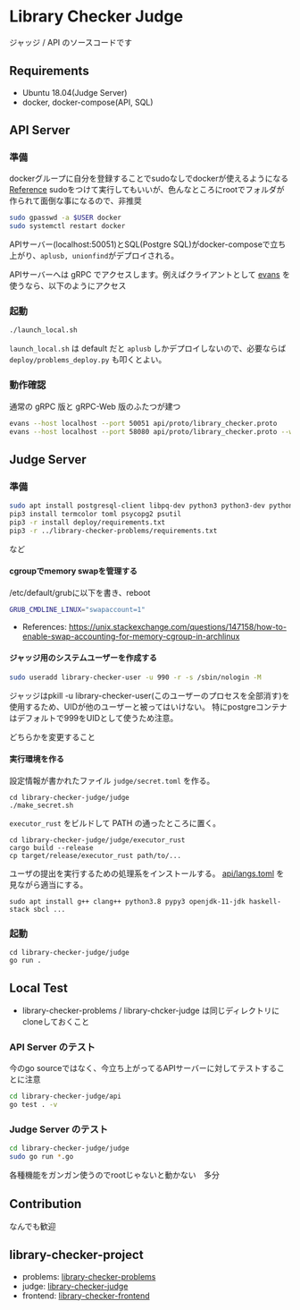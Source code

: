 # Library Checker Judge

ジャッジ / API のソースコードです

## Requirements

- Ubuntu 18.04(Judge Server)
- docker, docker-compose(API, SQL)

## API Server

### 準備

dockerグループに自分を登録することでsudoなしでdockerが使えるようになる [Reference](https://qiita.com/DQNEO/items/da5df074c48b012152ee)
sudoをつけて実行してもいいが、色んなところにrootでフォルダが作られて面倒な事になるので、非推奨

```sh
sudo gpasswd -a $USER docker
sudo systemctl restart docker
```

APIサーバー(localhost:50051)とSQL(Postgre SQL)がdocker-composeで立ち上がり、`aplusb, unionfind`がデプロイされる。

APIサーバーへは gRPC でアクセスします。例えばクライアントとして [evans](https://github.com/ktr0731/evans) を使うなら、以下のようにアクセス

### 起動

```sh
./launch_local.sh
```

`launch_local.sh` は default だと `aplusb` しかデプロイしないので、必要ならば `deploy/problems_deploy.py` も叩くとよい。

### 動作確認

通常の gRPC 版と gRPC-Web 版のふたつが建つ

```sh
evans --host localhost --port 50051 api/proto/library_checker.proto
evans --host localhost --port 58080 api/proto/library_checker.proto --web
```

## Judge Server

### 準備

```sh
sudo apt install postgresql-client libpq-dev python3 python3-dev python3-pip g++ cgroup-tools libcap2-bin
pip3 install termcolor toml psycopg2 psutil
pip3 -r install deploy/requirements.txt
pip3 -r ../library-checker-problems/requirements.txt
```

など

#### cgroupでmemory swapを管理する

/etc/default/grubに以下を書き、reboot

```sh
GRUB_CMDLINE_LINUX="swapaccount=1"
```

- References: https://unix.stackexchange.com/questions/147158/how-to-enable-swap-accounting-for-memory-cgroup-in-archlinux


#### ジャッジ用のシステムユーザーを作成する

```sh
sudo useradd library-checker-user -u 990 -r -s /sbin/nologin -M
```

ジャッジはpkill -u library-checker-user(このユーザーのプロセスを全部消す)を使用するため、UIDが他のユーザーと被ってはいけない。
特にpostgreコンテナはデフォルトで999をUIDとして使うため注意。

どちらかを変更すること

#### 実行環境を作る

設定情報が書かれたファイル `judge/secret.toml` を作る。

```
cd library-checker-judge/judge
./make_secret.sh
```

`executor_rust` をビルドして PATH の通ったところに置く。

```
cd library-checker-judge/judge/executor_rust
cargo build --release
cp target/release/executor_rust path/to/...
```

ユーザの提出を実行するための処理系をインストールする。
[api/langs.toml](https://github.com/yosupo06/library-checker-judge/blob/master/api/langs.toml) を見ながら適当にする。

```
sudo apt install g++ clang++ python3.8 pypy3 openjdk-11-jdk haskell-stack sbcl ...
```

### 起動

```
cd library-checker-judge/judge
go run .
```

## Local Test

- library-checker-problems / library-chcker-judge は同じディレクトリにcloneしておくこと

### API Server のテスト

今のgo sourceではなく、今立ち上がってるAPIサーバーに対してテストすることに注意

```sh
cd library-checker-judge/api
go test . -v
```

### Judge Server のテスト

```sh
cd library-checker-judge/judge
sudo go run *.go
```

各種機能をガンガン使うのでrootじゃないと動かない　多分

## Contribution

なんでも歓迎

## library-checker-project

- problems: [library-checker-problems](https://github.com/yosupo06/library-checker-problems)
- judge: [library-checker-judge](https://github.com/yosupo06/library-checker-judge)
- frontend: [library-checker-frontend](https://github.com/yosupo06/library-checker-frontend)
